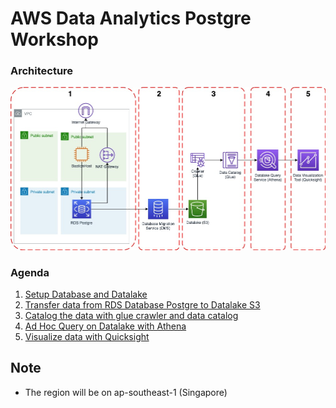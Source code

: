 # AWS Data Analytics Postgre Workshop

### Architecture
![](Assets/DataAnalytics.jpg)

### Agenda
1. [Setup Database and Datalake](docs/SetupDB.md)
2. [Transfer data from RDS Database Postgre to Datalake S3](docs/TransferDB.md)
3. [Catalog the data with glue crawler and data catalog](docs/Glue.md)
4. [Ad Hoc Query on Datalake with Athena](docs/Athena.md)
5. [Visualize data with Quicksight](docs/Visualize.md)

## Note
* The region will be on ap-southeast-1 (Singapore)